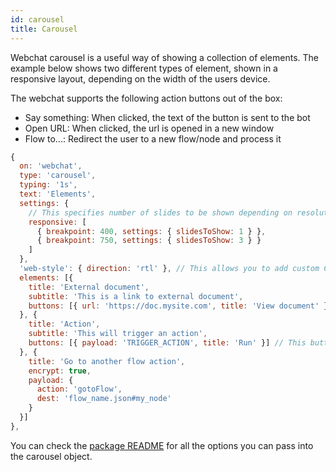 ```yaml
---
id: carousel
title: Carousel
---
```


Webchat carousel is a useful way of showing a collection of elements. The example below shows two different types of element, shown in a responsive layout, depending on the width of the users device.

The webchat supports the following action buttons out of the box:

- Say something: When clicked, the text of the button is sent to the bot
- Open URL: When clicked, the url is opened in a new window
- Flow to...: Redirect the user to a new flow/node and process it

```js
{
  on: 'webchat',
  type: 'carousel',
  typing: '1s',
  text: 'Elements',
  settings: {
    // This specifies number of slides to be shown depending on resolution
    responsive: [
      { breakpoint: 400, settings: { slidesToShow: 1 } },
      { breakpoint: 750, settings: { slidesToShow: 3 } }
    ]
  },
  'web-style': { direction: 'rtl' }, // This allows you to add custom CSS-styling
  elements: [{
    title: 'External document',
    subtitle: 'This is a link to external document',
    buttons: [{ url: 'https://doc.mysite.com', title: 'View document' }]
  }, {
    title: 'Action',
    subtitle: 'This will trigger an action',
    buttons: [{ payload: 'TRIGGER_ACTION', title: 'Run' }] // This button acts as a quick-reply
  }, {
    title: 'Go to another flow action',
    encrypt: true,
    payload: {
      action: 'gotoFlow',
      dest: 'flow_name.json#my_node'
    }
  }]
},
```

You can check the [package README](https://github.com/botpress/botpress/tree/master/packages/channels/botpress-channel-web) for all the options you can pass into the carousel object.
